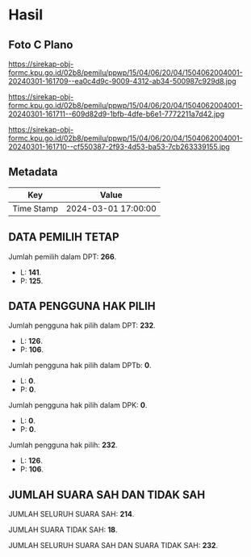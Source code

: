 # Hasil

## Foto C Plano

https://sirekap-obj-formc.kpu.go.id/02b8/pemilu/ppwp/15/04/06/20/04/1504062004001-20240301-161709--ea0c4d9c-9009-4312-ab34-500987c929d8.jpg

https://sirekap-obj-formc.kpu.go.id/02b8/pemilu/ppwp/15/04/06/20/04/1504062004001-20240301-161711--609d82d9-1bfb-4dfe-b6e1-7772211a7d42.jpg

https://sirekap-obj-formc.kpu.go.id/02b8/pemilu/ppwp/15/04/06/20/04/1504062004001-20240301-161710--cf550387-2f93-4d53-ba53-7cb263339155.jpg


## Metadata

| Key        | Value               |
| ---------- | ------------------- |
| Time Stamp | 2024-03-01 17:00:00 |


## DATA PEMILIH TETAP

Jumlah pemilih dalam DPT: **266**.
 * L: **141**.
 * P: **125**.

## DATA PENGGUNA HAK PILIH

Jumlah pengguna hak pilih dalam DPT: **232**.
 * L: **126**.
 * P: **106**.

Jumlah pengguna hak pilih dalam DPTb: **0**.
 * L: **0**.
 * P: **0**.

Jumlah pengguna hak pilih dalam DPK: **0**.
 * L: **0**.
 * P: **0**.

Jumlah pengguna hak pilih: **232**.
 * L: **126**.
 * P: **106**.

## JUMLAH SUARA SAH DAN TIDAK SAH

JUMLAH SELURUH SUARA SAH: **214**.

JUMLAH SUARA TIDAK SAH: **18**.

JUMLAH SELURUH SUARA SAH DAN SUARA TIDAK SAH: **232**.


